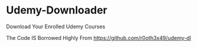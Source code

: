 # Udemy-Downloader
Download Your Enrolled Udemy Courses

The Code IS
Borrowed Highly From https://github.com/r0oth3x49/udemy-dl
